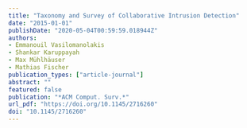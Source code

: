```yaml
---
title: "Taxonomy and Survey of Collaborative Intrusion Detection"
date: "2015-01-01"
publishDate: "2020-05-04T00:59:59.018944Z"
authors: 
- Emmanouil Vasilomanolakis
- Shankar Karuppayah
- Max Mühlhäuser
- Mathias Fischer
publication_types: ["article-journal"]
abstract: ""
featured: false
publication: "*ACM Comput. Surv.*"
url_pdf: "https://doi.org/10.1145/2716260"
doi: "10.1145/2716260"
---
```


